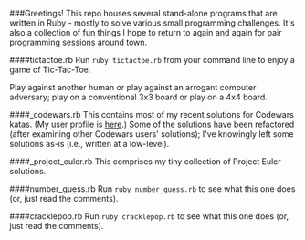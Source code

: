 ###Greetings!
This repo houses several stand-alone programs that are written in Ruby - mostly to solve various small programming challenges. It's also a collection of fun things I hope to return to again and again for pair programming sessions around town.

####tictactoe.rb
Run `ruby tictactoe.rb` from your command line to enjoy a game of Tic-Tac-Toe.

Play against another human or play against an arrogant computer adversary; play on a conventional 3x3 board or play on a 4x4 board.

####_codewars.rb
This contains most of my recent solutions for Codewars katas.
(My user profile is [here](http://www.codewars.com/users/eirinikos).)
Some of the solutions have been refactored (after examining other Codewars users' solutions); I've knowingly left some solutions as-is (i.e., written at a low-level).

####_project_euler.rb
This comprises my tiny collection of Project Euler solutions.

####number_guess.rb
Run `ruby number_guess.rb` to see what this one does (or, just read the comments).

####cracklepop.rb
Run `ruby cracklepop.rb` to see what this one does (or, just read the comments).